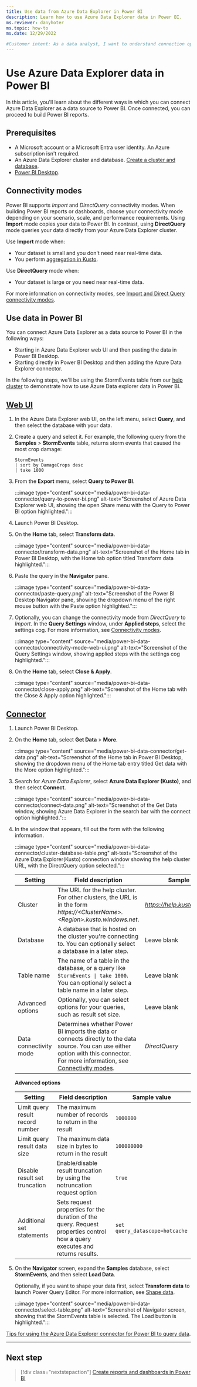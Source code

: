 ```yaml
---
title: Use data from Azure Data Explorer in Power BI
description: Learn how to use Azure Data Explorer data in Power BI.
ms.reviewer: danyhoter
ms.topic: how-to
ms.date: 12/29/2022

#Customer intent: As a data analyst, I want to understand connection options in Power BI so I can choose the option most appropriate to my scenario.
---
```


# Use Azure Data Explorer data in Power BI

In this article, you'll learn about the different ways in which you can connect Azure Data Explorer as a data source to Power BI. Once connected, you can proceed to build Power BI reports.

## Prerequisites

* A Microsoft account or a Microsoft Entra user identity. An Azure subscription isn't required.
* An Azure Data Explorer cluster and database. [Create a cluster and database](create-cluster-and-database.md).
* [Power BI Desktop](https://powerbi.microsoft.com/get-started).

## Connectivity modes

Power BI supports *Import* and *DirectQuery* connectivity modes. When building Power BI reports or dashboards, choose your connectivity mode depending on your scenario, scale, and performance requirements. Using **Import** mode copies your data to Power BI. In contrast, using **DirectQuery** mode queries your data directly from your Azure Data Explorer cluster.

Use **Import** mode when:

* Your dataset is small and you don't need near real-time data.
* You perform [aggregation in Kusto](/kusto/query/aggregation-functions?view=azure-data-explorer&preserve-view=true).

Use **DirectQuery** mode when:

* Your dataset is large or you need near real-time data.

For more information on connectivity modes, see [Import and Direct Query connectivity modes](/power-bi/desktop-directquery-about).

## Use data in Power BI

You can connect Azure Data Explorer as a data source to Power BI in the following ways:

* Starting in Azure Data Explorer web UI and then pasting the data in Power BI Desktop.
* Starting directly in Power BI Desktop and then adding the Azure Data Explorer connector.

In the following steps, we'll be using the StormEvents table from our [help cluster](https://help.kusto.windows.net/) to demonstrate how to use Azure Data explorer data in Power BI.

## [Web UI](#tab/web-ui/)

1. In the Azure Data Explorer web UI, on the left menu, select **Query**, and then select the database with your data.
1. Create a query and select it. For example, the following query from the **Samples** > **StormEvents** table, returns storm events that caused the most crop damage:

    ```Kusto
    StormEvents
    | sort by DamageCrops desc
    | take 1000
    ```

1. From the **Export**  menu, select **Query to Power BI**.

    :::image type="content" source="media/power-bi-data-connector/query-to-power-bi.png" alt-text="Screenshot of Azure Data Explorer web UI, showing the open Share menu with the Query to Power BI option highlighted.":::

1. Launch Power BI Desktop.
1. On the **Home** tab, select **Transform data**.

    :::image type="content" source="media/power-bi-data-connector/transform-data.png" alt-text="Screenshot of the Home tab in Power BI Desktop, with the Home tab option titled Transform data highlighted.":::

1. Paste the query in the **Navigator** pane.

    :::image type="content" source="media/power-bi-data-connector/paste-query.png" alt-text="Screenshot of the Power BI Desktop Navigator pane, showing the dropdown menu of the right mouse button with the Paste option highlighted.":::

1. Optionally, you can change the connectivity mode from *DirectQuery* to *Import*. In the **Query Settings** window, under **Applied steps**, select the settings cog. For more information, see [Connectivity modes](#connectivity-modes).

    :::image type="content" source="media/power-bi-data-connector/connectivity-mode-web-ui.png" alt-text="Screenshot of the Query Settings window, showing applied steps with the settings cog highlighted.":::

1. On the **Home** tab, select **Close & Apply**.

    :::image type="content" source="media/power-bi-data-connector/close-apply.png" alt-text="Screenshot of the Home tab with the Close & Apply option highlighted.":::

## [Connector](#tab/connector/)

1. Launch Power BI Desktop.
1. On the **Home** tab, select **Get Data** > **More**.

    :::image type="content" source="media/power-bi-data-connector/get-data.png" alt-text="Screenshot of the Home tab in Power BI Desktop, showing the dropdown menu of the Home tab entry titled Get data with the More option highlighted.":::

1. Search for *Azure Data Explorer*, select **Azure Data Explorer (Kusto)**, and then select **Connect**.

    :::image type="content" source="media/power-bi-data-connector/connect-data.png" alt-text="Screenshot of the Get Data window, showing  Azure Data Explorer in the search bar with the connect option highlighted.":::

1. In the window that appears, fill out the form with the following information.

    :::image type="content" source="media/power-bi-data-connector/cluster-database-table.png" alt-text="Screenshot of the Azure Data Explorer(Kusto) connection window showing the help cluster URL, with the DirectQuery option selected.":::

    | Setting | Field description | Sample value |
    |---|---|---|
    | Cluster | The URL for the help cluster. For other clusters, the URL is in the form *https://\<ClusterName\>.\<Region\>.kusto.windows.net*. | *https://help.kusto.windows.net* |
    | Database | A database that is hosted on the cluster you're connecting to. You can optionally select a database in a later step. | Leave blank |
    | Table name | The name of a table in the database, or a query like <code>StormEvents \| take 1000</code>. You can optionally select a table name in a later step. | Leave blank |
    | Advanced options | Optionally, you can select options for your queries, such as result set size. |  Leave blank |
    | Data connectivity mode | Determines whether Power BI imports the data or connects directly to the data source. You can use either option with this connector. For more information, see [Connectivity modes](#connectivity-modes). | *DirectQuery* |

    **Advanced options**

    | Setting | Field description | Sample value |
    |---|---|---|
    | Limit query result record number| The maximum number of records to return in the result |`1000000` |
    | Limit query result data size | The maximum data size in bytes to return in the result | `100000000` |
    | Disable result set truncation | Enable/disable result truncation by using the notruncation request option | `true` |
    | Additional set statements | Sets request properties for the duration of the query. Request properties control how a query executes and returns results. | `set query_datascope=hotcache` |

1. On the **Navigator** screen, expand the **Samples** database, select **StormEvents**, and then select **Load Data**.

    Optionally, if you want to shape your data first, select **Transform data** to launch Power Query Editor. For more information, see [Shape data](/power-bi/fundamentals/desktop-getting-started?source=recommendations&branch=main#shape-data).

    :::image type="content" source="media/power-bi-data-connector/select-table.png" alt-text="Screenshot of Navigator screen, showing that the StormEvents table is selected. The Load button is highlighted.":::

[Tips for using the Azure Data Explorer connector for Power BI to query data](power-bi-best-practices.md#tips-for-using-the-azure-data-explorer-connector-for-power-bi-to-query-data).

---

## Next step

> [!div class="nextstepaction"]
> [Create reports and dashboards in Power BI](/power-bi/create-reports/)

